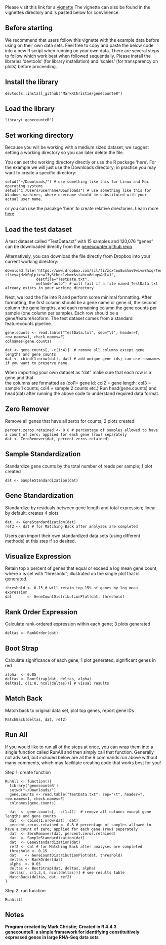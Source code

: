 Please visit this link for a [vignette](http://htmlpreview.github.io/?https://github.com/MarkRChristie/genecounteR/blob/main/vignettes/Vignette.html)
The vignette can also be found in the vignettes directory and is pasted below for convinience.

## Before starting

We recommend that users follow this vignette with the example data
before using on their own data sets. Feel free to copy and paste the
below code into a new R script when running on your own data. There are
several steps to follow which work best when followed sequentially.
Please install the libraries ‘devtools’ (for library installation) and
‘scales’ (for transparency on plots) before proceeding.

## Install the library

    devtools::install_github("MarkRChristie/genecounteR")

## Load the library

    library('genecounteR')

## Set working directory

Because you will be working with a medium sized dataset, we suggest
setting a working directory so you can later delete the file.

You can set the working directory directly or use the R package ‘here’.
For the example we will just use the Downloads directory; in practice
you may want to create a specific directory:

    setwd("~/Downloads/") # use something like this for Linux and Mac operating systems
    setwd("C:/Users/username/Downloads") # use something like this for Windows machines, where username should be substituted with your actual user name.

or you can use the pacakge ‘here’ to create relative directories. Learn
more [here](https://cloud.r-project.org/web/packages/here/index.html)

## Load the test dataset

A test dataset called “TestData.txt” with 15 samples and 120,076 “genes”
can be downloaded directly from the [genecounter github
repo](https://github.com/MarkRChristie/genecounteR/tree/main/inst/extdata)

Alternatively, you can download the file directly from Dropbox into your
current working directory:

    download.file('https://www.dropbox.com/scl/fi/zcx4ou8wahov9wivw8hxq/TestData.txt?rlkey=jdzk0qlpixsw13y3thec1zhmr&st=hcx6duqv&dl=1',
                  destfile="TestData.txt",
                  method="auto") # will fail if a file named TestData.txt already exists in your working directory

Next, we load the file into R and perform some minimal formatting. After
formatting, the first column should be a gene name or gene id, the
second column the gene lengths, and each remaining column the gene
counts per sample (one column per sample). Each row should be a
gene/feature/isoform. The test dataset comes from a standard
featurecounts pipeline.

    gene.counts <- read.table("TestData.txt", sep="\t", header=T, row.names=1, check.names=F)
    colnames(gene.counts)

    dat <- gene.counts[, -c(1:4)]  # remove all columns except gene lengths and gene counts
    dat <- cbind(1:nrow(dat), dat) # add unique gene ids; can use rownames if you want to preserve name

When importing your own dataset as “dat” make sure that each row is a
gene and that  
the columns are formatted as (col1= gene id; col2 = gene length; col3 =
sample 1 counts; col4 = sample 2 counts etc.) Run head(gene.counts) and
head(dat) after running the above code to understand required data
format.

## Zero Remover

Remove all genes that have all zeros for counts; 2 plots created

    percent.zeros.retained <- 0.8 # percentage of samples allowed to have a count of zero; applied for each gene (row) separately
    dat <- ZeroRemover(dat, percent.zeros.retained)

## Sample Standardization

Standardize gene counts by the total number of reads per sample; 1 plot
created

    dat <- SampleStandardization(dat)

## Gene Standardization

Standardize by residuals between gene length and total expression;
linear by default; creates 4 plots

    dat  <- GeneStandardization(dat)
    ref2 <- dat # for Matching Back after analyses are completed 

Users can import their own standardized data sets (using different
methods) at this step if so desired.

## Visualize Expression

Retain top x percent of genes that equal or exceed a log mean gene
count, where x is set with “threshold”; illustrated on the single plot
that is generated.

    threshold <- 0.15 # will retain top 15% of genes by log mean expression
    dat       <- GeneCountDistributionPlot(dat, threshold) 

## Rank Order Expression

Calculate rank-ordered expression within each gene; 3 plots generated

    deltas <- RankOrder(dat) 

## Boot Strap

Calculate significance of each gene; 1 plot generated, significant genes
in red

    alpha  <- 0.05
    deltas <- BootStrap(dat, deltas, alpha)
    deltas[, c(1:8, ncol(deltas))] # visual results

## Match Back

Match back to original data set, plot top genes, report gene IDs

    MatchBack(deltas, dat, ref2)

## Run All

If you would like to run all of the steps at once, you can wrap them
into a single function called RunAll and then simply call that function.
Generally not advised, but included below are all the R commands run
above without many comments, which may facilitate creating code that
works best for you!

Step 1: create function

    RunAll <- function(){
      library('genecounteR')
      setwd("~/Downloads/") 
      gene.counts <- read.table("TestData.txt", sep="\t", header=T, row.names=1, check.names=F)
      colnames(gene.counts)
      
      dat  <- gene.counts[, -c(1:4)]  # remove all columns except gene lengths and gene counts
      dat  <- cbind(1:nrow(dat), dat)
      percent.zeros.retained <- 0.8 # percentage of samples allowed to have a count of zero; applied for each gene (row) seperately
      dat  <- ZeroRemover(dat, percent.zeros.retained)
      dat  <- SampleStandardization(dat)
      dat  <- GeneStandardization(dat)
      ref2 <- dat # for Matching Back after analyses are completed 
      threshold <- 0.15
      dat    <- GeneCountDistributionPlot(dat, threshold) 
      deltas <- RankOrder(dat) 
      alpha  <- 0.05
      deltas <- BootStrap(dat, deltas, alpha)
      deltas[, c(1,3,4, ncol(deltas))] # see results table
      MatchBack(deltas, dat, ref2)
    }

Step 2: run function

    RunAll()

## Notes
**Program created by Mark Christie;
Created in R 4.4.3  
genecounteR: a simple framework for identifying constituitively expressed genes in large RNA-Seq data sets**



